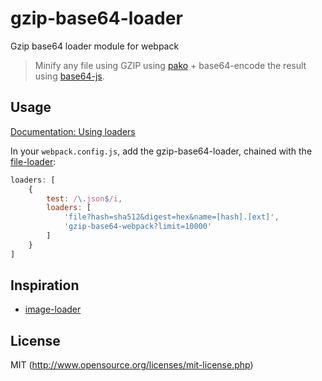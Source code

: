 # gzip-base64-loader

Gzip base64 loader module for webpack

> Minify any file using GZIP using [pako](http://nodeca.github.io/pako/) + base64-encode the result using [base64-js](https://github.com/davidchambers/Base64.js).

## Usage

[Documentation: Using loaders](http://webpack.github.io/docs/using-loaders.html)

In your `webpack.config.js`, add the gzip-base64-loader, chained with the [file-loader](https://github.com/webpack/file-loader):

```javascript
loaders: [
    {
        test: /\.json$/i,
        loaders: [
            'file?hash=sha512&digest=hex&name=[hash].[ext]',
            'gzip-base64-webpack?limit=10000'
        ]
    }
]
```

## Inspiration

* [image-loader](https://github.com/tcoopman/image-webpack-loader)

## License

MIT (http://www.opensource.org/licenses/mit-license.php)
